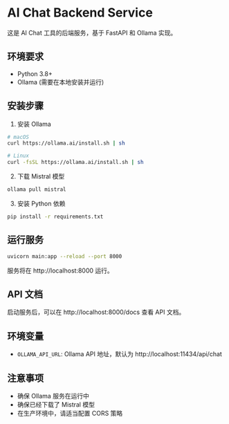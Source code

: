 # AI Chat Backend Service

这是 AI Chat 工具的后端服务，基于 FastAPI 和 Ollama 实现。

## 环境要求

- Python 3.8+
- Ollama (需要在本地安装并运行)

## 安装步骤

1. 安装 Ollama

```bash
# macOS
curl https://ollama.ai/install.sh | sh

# Linux
curl -fsSL https://ollama.ai/install.sh | sh
```

2. 下载 Mistral 模型

```bash
ollama pull mistral
```

3. 安装 Python 依赖

```bash
pip install -r requirements.txt
```

## 运行服务

```bash
uvicorn main:app --reload --port 8000
```

服务将在 http://localhost:8000 运行。

## API 文档

启动服务后，可以在 http://localhost:8000/docs 查看 API 文档。

## 环境变量

- `OLLAMA_API_URL`: Ollama API 地址，默认为 http://localhost:11434/api/chat

## 注意事项

- 确保 Ollama 服务在运行中
- 确保已经下载了 Mistral 模型
- 在生产环境中，请适当配置 CORS 策略

